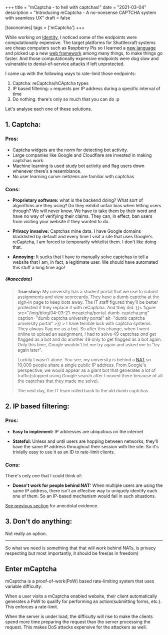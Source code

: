 +++
title = "mCaptcha - to hell with captchas!"
date = "2021-03-04"
description = "Introducing mCaptcha - A no-nonsense CAPTCHA system with seamless UX"
draft = false

[taxonomies]
tags = ['mCaptcha']
+++

While working on [Identity](https://github.com/shuttlecraft/identity), I
noticed some of the endpoints were computationally expensive. The target
platforms for Shuttlecraft systems are cheap computers such as Raspberry
Pis so I learned a [new language](https://rust-lang.org) and picked up a
new [web framework](https://actix.rs) among many things, to make things
go faster. And those computationally expensive endpoints were dog slow
and vulnerable to denial-of-service attacks if left unprotected.

I came up with the following ways to rate-limit those endpoints:

1. Captcha: reCaptcha/hCAptcha types
2. IP based filtering: `x` requests per IP address during a specific
   interval of time
3. Do nothing: there's only so much that you can do :p

Let's analyse each one of these solutions.

## 1. Captcha:

### Pros:

- Captcha widgets are the norm for detecting bot activity.
- Large companies like Google and Cloudflare are invested in making
  captchas work.
- Machine learning is used study bot activity and flag users down
  whenever there's a resemblance.
- No user learning curve: netizens are familiar with captchas

### Cons:

- **Proprietary software:** what is the backend doing? What sort of
  algorithms are they using? Do they exhibit unfair bias when letting
  users through? We will never know. We have to take them by their word
  and have no way of verifying their claims. They can, in effect, ban
  users from visiting your website if they wanted to do.

- **Privacy invasive:** Captchas mine data. I have Google domains
  blacklisted by default and every time I visit a site that uses
  Google's reCaptcha, I am forced to temporarily whitelist them. I don't
  like doing that.

- **Annoying:** It sucks that I have to manually solve captchas to tell
  a website that I am, in fact, a legitimate user. We should have
  automated this stuff a long time ago!

##### {#anecdote}

> **True story:** My university has a student portal that we use to submit
> assignments and view scorecards. They have a dumb captcha at the
> sign-in page to keep bots away. The IT staff figured they'll be better
> protected if they replace it with reCaptcha. And they did.
> {{< figure src="/img/blog/04-03-21-mcaptcha/portal-dumb-captcha.png" caption="dumb captcha university portal" alt="dumb captcha university portal" >}} >
> I have terrible luck with captcha systems. They always flag me as
> a bot. So after this change, when I went online to upload an
> assignment, I had to solve 49 captchas _and_ get flagged as a bot and do
> another 49 only to get flagged as a bot again. Only this time, Google
> wouldn't let me try again and asked me to "try again later".
>
> Luckily I wasn't alone. You see, my university is behind a
> [NAT](https://en.wikipedia.org/wiki/Network_address_translation) so
> 10,000 people share a single public IP address. From Google's
> perspective, we would appear as a giant bot that generates a lot of
> traffic(stopped using Google search after I moved there because of all
> the captchas that they made me solve).
>
> The next day, the IT team rolled back to the old dumb captchas

## 2. IP based filtering:

### Pros:

- **Easy to implement:** IP addresses are ubiquitous on the internet

- **Stateful:** Unless and until users are hopping between networks,
  they'll have the same IP address throughout their session with the
  site. So it's trivially easy to use it as an ID to rate-limit clients.

### Cons:

There's only one that I could think of:

- **Doesn't work for people behind NAT:** When multiple users are
  using the same IP address, there isn't an effective way to uniquely
  identify each one of them. So an IP-based mechanism would fail in such
  situations.

[See previous section](#anecdote) for anecdotal evidence.

## 3. Don't do anything:

Not really an option.

---

So what we need is something that that will work behind NATs, is privacy
respecting but most importantly, it should be free(as in freedom)

## Enter mCaptcha

mCaptcha is a proof-of-work(PoW) based rate-limiting system that uses
variable difficulty.

When a user visits a mCaptcha enabled website,
their client automatically generates a PoW to qualify for performing an
action(submitting forms, etc.). This enforces a rate-limit.

When the server is under load, the difficulty will rise to make the
clients spend more time preparing the request than the server processing
the request. This makes DoS attacks expensive for the attackers as well.
